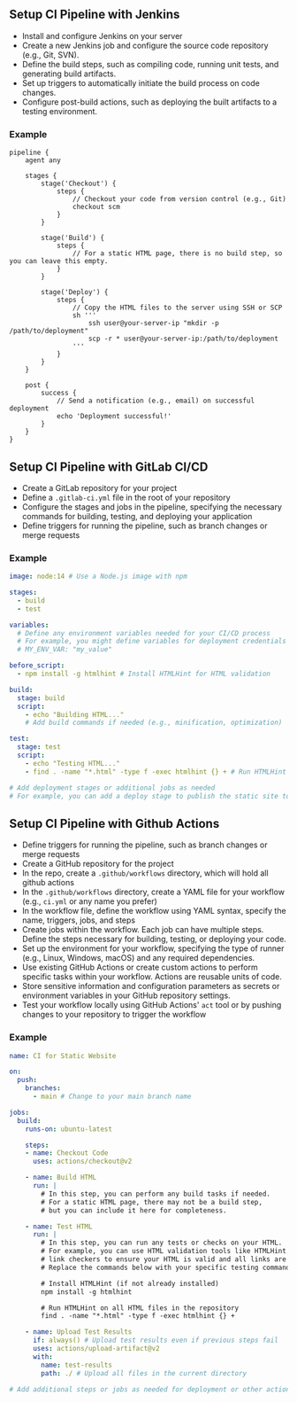 ## Setup CI Pipeline with Jenkins
- Install and configure Jenkins on your server
- Create a new Jenkins job and configure the source code repository (e.g., Git, SVN).
- Define the build steps, such as compiling code, running unit tests, and generating build artifacts.
- Set up triggers to automatically initiate the build process on code changes.
- Configure post-build actions, such as deploying the built artifacts to a testing environment.

### Example
```jenkins
pipeline {
    agent any
    
    stages {
        stage('Checkout') {
            steps {
                // Checkout your code from version control (e.g., Git)
                checkout scm
            }
        }
        
        stage('Build') {
            steps {
                // For a static HTML page, there is no build step, so you can leave this empty.
            }
        }
        
        stage('Deploy') {
            steps {
                // Copy the HTML files to the server using SSH or SCP
                sh '''
                    ssh user@your-server-ip "mkdir -p /path/to/deployment"
                    scp -r * user@your-server-ip:/path/to/deployment
                '''
            }
        }
    }
    
    post {
        success {
            // Send a notification (e.g., email) on successful deployment
            echo 'Deployment successful!'
        }
    }
}
```

## Setup CI Pipeline with GitLab CI/CD
- Create a GitLab repository for your project
- Define a `.gitlab-ci.yml` file in the root of your repository
- Configure the stages and jobs in the pipeline, specifying the necessary commands for building, testing, and deploying your application
- Define triggers for running the pipeline, such as branch changes or merge requests


### Example
```yaml
image: node:14 # Use a Node.js image with npm

stages:
  - build
  - test

variables:
  # Define any environment variables needed for your CI/CD process
  # For example, you might define variables for deployment credentials or settings.
  # MY_ENV_VAR: "my_value"

before_script:
  - npm install -g htmlhint # Install HTMLHint for HTML validation

build:
  stage: build
  script:
    - echo "Building HTML..."
    # Add build commands if needed (e.g., minification, optimization)

test:
  stage: test
  script:
    - echo "Testing HTML..."
    - find . -name "*.html" -type f -exec htmlhint {} + # Run HTMLHint on all HTML files

# Add deployment stages or additional jobs as needed
# For example, you can add a deploy stage to publish the static site to a web server.
```

## Setup CI Pipeline with Github Actions
- Define triggers for running the pipeline, such as branch changes or merge requests
- Create a GitHub repository for the project
- In the repo, create a `.github/workflows` directory, which will hold all github actions
- In the `.github/workflows` directory, create a YAML file for your workflow (e.g., `ci.yml` or any name you prefer)
- In the workflow file, define the workflow using YAML syntax, specify the name, triggers, jobs, and steps
- Create jobs within the workflow. Each job can have multiple steps. Define the steps necessary for building, testing, or deploying your code.
- Set up the environment for your workflow, specifying the type of runner (e.g., Linux, Windows, macOS) and any required dependencies.
- Use existing GitHub Actions or create custom actions to perform specific tasks within your workflow. Actions are reusable units of code.
- Store sensitive information and configuration parameters as secrets or environment variables in your GitHub repository settings.
- Test your workflow locally using GitHub Actions' `act` tool or by pushing changes to your repository to trigger the workflow

### Example
```yaml
name: CI for Static Website

on:
  push:
    branches:
      - main # Change to your main branch name

jobs:
  build:
    runs-on: ubuntu-latest

    steps:
    - name: Checkout Code
      uses: actions/checkout@v2

    - name: Build HTML
      run: |
        # In this step, you can perform any build tasks if needed.
        # For a static HTML page, there may not be a build step,
        # but you can include it here for completeness.

    - name: Test HTML
      run: |
        # In this step, you can run any tests or checks on your HTML.
        # For example, you can use HTML validation tools like HTMLHint or
        # link checkers to ensure your HTML is valid and all links are working.
        # Replace the commands below with your specific testing commands.

        # Install HTMLHint (if not already installed)
        npm install -g htmlhint

        # Run HTMLHint on all HTML files in the repository
        find . -name "*.html" -type f -exec htmlhint {} +

    - name: Upload Test Results
      if: always() # Upload test results even if previous steps fail
      uses: actions/upload-artifact@v2
      with:
        name: test-results
        path: ./ # Upload all files in the current directory

# Add additional steps or jobs as needed for deployment or other actions.
```

